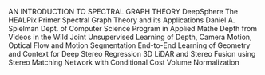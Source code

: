 AN INTRODUCTION TO SPECTRAL GRAPH THEORY
DeepSphere
The HEALPix Primer
Spectral Graph Theory
and its
Applications
Daniel A. Spielman
Dept. of Computer Science
Program in Applied Mathe
Depth from Videos in the Wild
Joint Unsupervised Learning of Depth, Camera
Motion, Optical Flow and Motion Segmentation
End-to-End Learning of Geometry and Context for Deep Stereo Regression
3D LiDAR and Stereo Fusion using Stereo Matching Network with
Conditional Cost Volume Normalization
